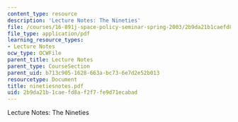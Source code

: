 ```yaml
---
content_type: resource
description: 'Lecture Notes: The Nineties'
file: /courses/16-891j-space-policy-seminar-spring-2003/2b9da21b1caefd8af2f7fe9d71ecabad_ninetiesnotes.pdf
file_type: application/pdf
learning_resource_types:
- Lecture Notes
ocw_type: OCWFile
parent_title: Lecture Notes
parent_type: CourseSection
parent_uid: b713c905-1628-663a-bc73-6e7d2e52b013
resourcetype: Document
title: ninetiesnotes.pdf
uid: 2b9da21b-1cae-fd8a-f2f7-fe9d71ecabad
---
```

Lecture Notes: The Nineties

